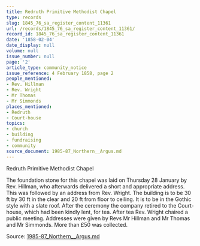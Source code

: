 ```yaml
---
title: Redruth Primitive Methodist Chapel
type: records
slug: 1845_76_sa_register_content_11361
url: /records/1845_76_sa_register_content_11361/
record_id: 1845_76_sa_register_content_11361
date: '1858-02-04'
date_display: null
volume: null
issue_number: null
page: '2'
article_type: community_notice
issue_reference: 4 February 1858, page 2
people_mentioned:
- Rev. Hillman
- Rev. Wright
- Mr Thomas
- Mr Simmonds
places_mentioned:
- Redruth
- Court-house
topics:
- church
- building
- fundraising
- community
source_document: 1985-87_Northern__Argus.md
---
```


Redruth Primitive Methodist Chapel

The foundation stone for this chapel was laid on Thursday 28 January by Rev. Hillman, who afterwards delivered a short and appropriate address.  This was followed by an address from Rev. Wright.  The building is to be 30 ft by 30 ft in the clear and 20 ft from floor to ceiling.  It is to be in the Gothic style with a slate roof.  After the ceremony the company retired to the Court-house, which had been kindly lent, for tea.  After tea Rev. Wright chaired a public meeting.  Addresses were given by Revs Mr Hillman and Mr Thomas and Mr Simmonds.  More than £50 was collected.

Source: [1985-87_Northern__Argus.md](/downloads/markdown/1985-87_Northern__Argus.md)
